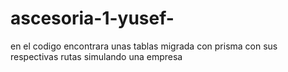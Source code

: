 # ascesoria-1-yusef-
en el codigo  encontrara unas tablas migrada con prisma con sus respectivas rutas simulando una empresa 
